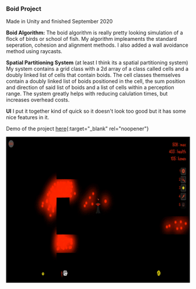 ### Boid Project
Made in Unity and finished September 2020

**Boid Algorithm:** The boid algorithm is really pretty looking simulation of a flock of birds or school of fish.
My algorithm impleaments the standard seperation, cohesion and alignment methods.
I also added a wall avoidance method using raycasts.

**Spatial Partitioning System**
(at least I think its a spatial partitioning system)
My system contains a grid class with a 2d array of a class called cells 
and a doubly linked list of cells that contain boids. The cell classes themselves contain a doubly linked list of boids positioned in the cell,
the sum position and direction of said list of boids and a list of cells within a perception range.
The system greatly helps with reducing calulation times, but increases overhead costs.

**UI**
I put it together kind of quick so it doesn't look too good but it has some nice features in it.

Demo of the project [here](https://parkerallen.github.io/BoidProject/){:target="_blank" rel="noopener"}

<img src="images/ability1.gif">

